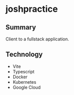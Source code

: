 # joshpractice

## Summary

Client to a fullstack application.

## Technology

- Vite
- Typescript
- Docker
- Kubernetes
- Google Cloud
